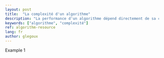 ```yaml
---
layout: post
title:  "La complexité d'un algorithme"
description: "La performance d'un algorithme dépend directement de sa complexité d'éxécution et spatiale"
keywords: ["algorithme", "complexité"]
ref: algorithm-resource
lang: fr
author: glegoux
---
```


Example 1

